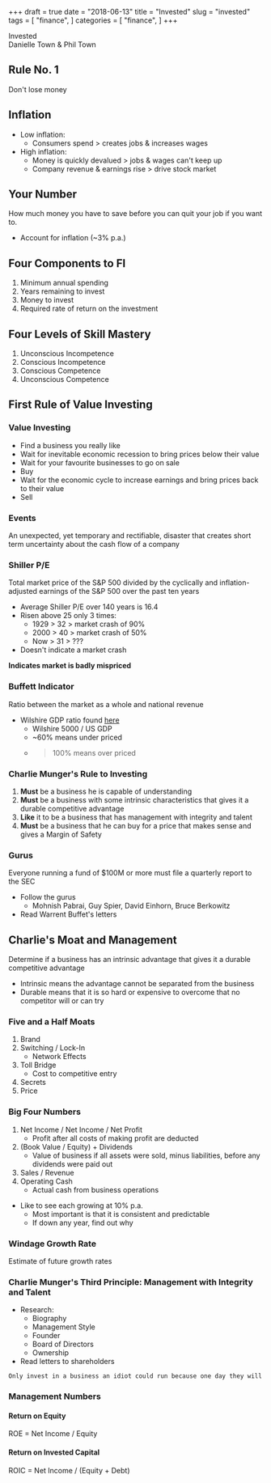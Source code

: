 +++
draft = true
date = "2018-06-13"
title = "Invested"
slug = "invested"
tags = [
    "finance",
]
categories = [
    "finance",
]
+++

Invested  
Danielle Town & Phil Town  

## Rule No. 1

Don't lose money

## Inflation

* Low inflation:
    * Consumers spend > creates jobs & increases wages
* High inflation:
    * Money is quickly devalued > jobs & wages can't keep up
    * Company revenue & earnings rise > drive stock market

## Your Number

How much money you have to save before you can quit your job if you want to.

* Account for inflation (~3% p.a.)

## Four Components to FI

1. Minimum annual spending
2. Years remaining to invest
3. Money to invest
4. Required rate of return on the investment

## Four Levels of Skill Mastery

1. Unconscious Incompetence
2. Conscious Incompetence
3. Conscious Competence
4. Unconscious Competence

## First Rule of Value Investing

### Value Investing

* Find a business you really like
* Wait for inevitable economic recession to bring prices below their value
* Wait for your favourite businesses to go on sale
* Buy
* Wait for the economic cycle to increase earnings and bring prices back to their value
* Sell

### Events

An unexpected, yet temporary and rectifiable, disaster that creates short term uncertainty about the cash flow of a company

### Shiller P/E

Total market price of the S&P 500 divided by the cyclically and inflation-adjusted earnings of the S&P 500 over the past ten years

* Average Shiller P/E over 140 years is 16.4
* Risen above 25 only 3 times:
    * 1929 > 32 > market crash of 90%
    * 2000 > 40 > market crash of 50%
    * Now > 31 > ???
* Doesn't indicate a market crash

**Indicates market is badly mispriced**

### Buffett Indicator

Ratio between the market as a whole and national revenue

* Wilshire GDP ratio found [here](http://fred.stlouisfed.org)
    * Wilshire 5000 / US GDP
    * ~60% means under priced
    * >100% means over priced 

### Charlie Munger's Rule to Investing

1. **Must** be a business he is capable of understanding
2. **Must** be a business with some intrinsic characteristics that gives it a durable competitive advantage
3. **Like** it to be a business that has management with integrity and talent
4. **Must** be a business that he can buy for a price that makes sense and gives a Margin of Safety

### Gurus

Everyone running a fund of $100M or more must file a quarterly report to the SEC

* Follow the gurus
    * Mohnish Pabrai, Guy Spier, David Einhorn, Bruce Berkowitz
* Read Warrent Buffet's letters

## Charlie's Moat and Management

Determine if a business has an intrinsic advantage that gives it a durable competitive advantage

* Intrinsic means the advantage cannot be separated from the business
* Durable means that it is so hard or expensive to overcome that no competitor will or can try

### Five and a Half Moats

1. Brand
2. Switching / Lock-In
    * Network Effects
3. Toll Bridge
    * Cost to competitive entry
4. Secrets
5. Price

### Big Four Numbers

1. Net Income / Net Income / Net Profit
    * Profit after all costs of making profit are deducted
2. (Book Value / Equity) + Dividends
    * Value of business if all assets were sold, minus liabilities, before any dividends were paid out
3. Sales / Revenue
4. Operating Cash
    * Actual cash from business operations

* Like to see each growing at 10% p.a.
    * Most important is that it is consistent and predictable
    * If down any year, find out why

### Windage Growth Rate

Estimate of future growth rates

### Charlie Munger's Third Principle: Management with Integrity and Talent

* Research:
    * Biography
    * Management Style
    * Founder
    * Board of Directors
    * Ownership
* Read letters to shareholders

```Only invest in a business an idiot could run because one day they will```

### Management Numbers

#### Return on Equity

ROE = Net Income / Equity

#### Return on Invested Capital

ROIC = Net Income / (Equity + Debt)

